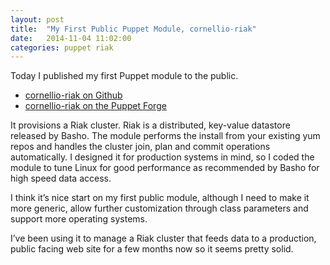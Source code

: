```yaml
---
layout: post
title:  "My First Public Puppet Module, cornellio-riak"
date:   2014-11-04 11:02:00
categories: puppet riak
---
```


Today I published my first Puppet module to the public.

* [cornellio-riak on Github](https://github.com/Cornellio/puppet-riak)
* [cornellio-riak on the Puppet Forge](https://forge.puppetlabs.com/cornellio/riak)

It provisions a Riak cluster. Riak is a distributed, key-value datastore released by Basho. The module performs the install from your existing yum repos and handles the cluster join, plan and commit operations automatically. I designed it for production systems in mind, so I coded the module to tune Linux for good performance as recommended by Basho for high speed data access.

I think it’s nice start on my first public module, although I need to make it more generic, allow further customization through class parameters and support more operating systems.

I’ve been using it to manage a Riak cluster that feeds data to a production, public facing web site for a few months now so it seems pretty solid.